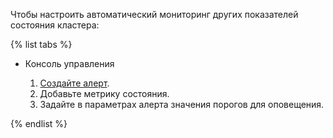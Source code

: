 Чтобы настроить автоматический мониторинг других показателей состояния кластера:

{% list tabs %}

* Консоль управления

    1. [Создайте алерт](../../monitoring/operations/alert/create-alert.md).
    1. Добавьте метрику состояния.
    1. Задайте в параметрах алерта значения порогов для оповещения.

{% endlist %}
